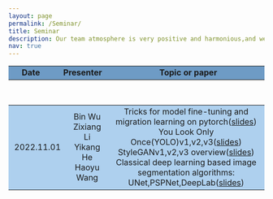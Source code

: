 ```yaml
---
layout: page
permalink: /Seminar/
title: Seminar
description: Our team atmosphere is very positive and harmonious,and we always keep communication and learn from each other to improve together.We hold weekly seminars to share our members' recent research progress and discuss cutting-edge  research on machine learning and computer vision.
nav: true
---
```


<table  rules="none" align="center" bgcolor="#6E9BC5" >
	<tr>
		<td width="150" align="center" >
			<center>
				<font><b>Date<b></font> 
			</center>
		</td>
		<td width="150" align="center" >
			<center>
				<font><b>Presenter<b></font> 
			</center>
		</td>
		<td width="800" align="center" >
			<center>
				<font><b>Topic or paper<b></font> 
			</center>
		</td>		
	</tr>
</table>
<br>			
<table  rules="none" align="center" >
	<tr  bgcolor="#AED0EE">
		<td width="150" align="center">
			<center>
				<font>2022.11.01</font> 
			</center>
		</td>
		<td width="150" align="center">
			<center>
				<font>Bin Wu</font><br/>
         			<font>Zixiang Li</font><br/>
  				<font>Yikang He</font><br/>
   			        <font>Haoyu Wang</font><br/>
			</center>
		</td>
		<td width="800" align="center">
			<center>
				<font>Tricks  for model fine-tuning and migration learning on pytorch(<a href="https://weiwangtrento.github.io/assets/pdf/example_pdf.pdf">slides</a>)</font><br/>
       	<font>You Look Only Once(YOLO)v1,v2,v3(<a href="https://weiwangtrento.github.io/assets/pdf/example_pdf.pdf">slides</a>)</font><br/>
        <font>StyleGANv1,v2,v3 overview(<a href="https://weiwangtrento.github.io/assets/pdf/example_pdf.pdf">slides</a>)</font><br/>
        <font>Classical deep learning based image segmentation algorithms: UNet,PSPNet,DeepLab(<a href="https://github.com/WeiWangTrento/WeiWangTrento.github.io/raw/master/assets/pdf/why1101.pdf">slides</a>)</font><br/>
			</center>
		</td>		
	</tr>
</table>

  
  

